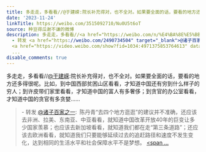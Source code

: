 ```yaml
---
title: 多走走，多看看//@于建嵘:院长补充得对，也不全对。如果要全面的话，要看的地方还多得很呢。比如，到中国西部贫困山区看看，才知道中国还有穷到什么样子的穷人；...
date: '2023-11-24'
linkTitle: https://weibo.com/3515092710/Nu0U5t6oT
source: 种豆得瓜谢不谦的微博
description: 多走走，多看看//<a href="https://weibo.com/n/%E4%BA%8E%E5%BB%BA%E5%B5%98">@于建嵘</a>:院长补充得对，也不全对。如果要全面的话，要看的地方还多得很呢。比如，到中国西部贫困山区看看，才知道中国还有穷到什么样子的穷人；到许皮带们家里看看，才知道中国的富人有多奢侈；到贪官的办公室看看，才知道中国的贪官有多贪婪……<br><blockquote>
  - 转发 <a href="https://weibo.com/2490734504" target="_blank">@诸子百家之一</a>: 陈丹青“去四个地方逛逛”的建议并不准确，还应该去非洲、拉美、东南亚、中亚看看，就知道中国改革开放40年的巨变让多少国家羡慕；也应该去新加坡看看，就知道我们都在走“第三条道路”；还应该去欧洲看看，就知道我们只要能够延续过去的追赶路径和速度不发生变化，达到相同的生活水平和社会保障水平不是梦想。
  <a href="https://video.weibo.com/show?fid=1034:4971375853764613" data-hide=""><span
  ...
disable_comments: true
---
```

多走走，多看看//<a href="https://weibo.com/n/%E4%BA%8E%E5%BB%BA%E5%B5%98">@于建嵘</a>:院长补充得对，也不全对。如果要全面的话，要看的地方还多得很呢。比如，到中国西部贫困山区看看，才知道中国还有穷到什么样子的穷人；到许皮带们家里看看，才知道中国的富人有多奢侈；到贪官的办公室看看，才知道中国的贪官有多贪婪……<br><blockquote> - 转发 <a href="https://weibo.com/2490734504" target="_blank">@诸子百家之一</a>: 陈丹青“去四个地方逛逛”的建议并不准确，还应该去非洲、拉美、东南亚、中亚看看，就知道中国改革开放40年的巨变让多少国家羡慕；也应该去新加坡看看，就知道我们都在走“第三条道路”；还应该去欧洲看看，就知道我们只要能够延续过去的追赶路径和速度不发生变化，达到相同的生活水平和社会保障水平不是梦想。 <a href="https://video.weibo.com/show?fid=1034:4971375853764613" data-hide=""><span ...